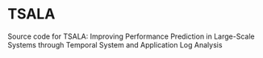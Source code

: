 # TSALA
Source code for TSALA: Improving Performance Prediction in Large-Scale Systems through Temporal System and Application Log Analysis
